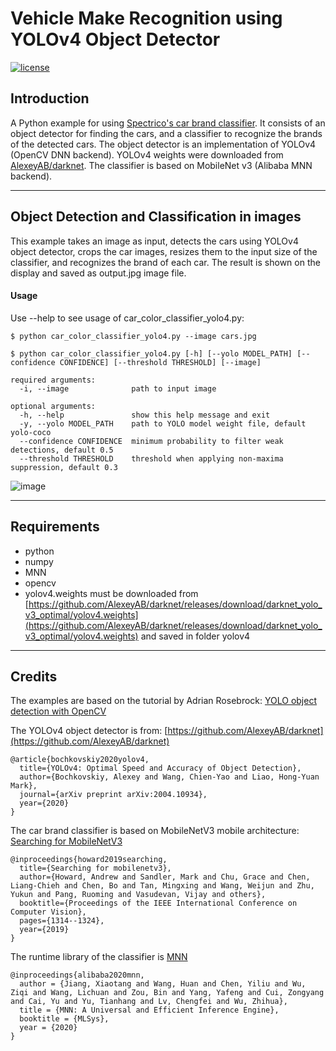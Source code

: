 # Vehicle Make Recognition using YOLOv4 Object Detector

[![license](https://img.shields.io/github/license/mashape/apistatus.svg)](LICENSE)

## Introduction

A Python example for using [Spectrico's car brand classifier](http://spectrico.com/car-make-model-recognition.html). It consists of an object detector for finding the cars, and a classifier to recognize the brands of the detected cars. The object detector is an implementation of YOLOv4 (OpenCV DNN backend). YOLOv4 weights were downloaded from [AlexeyAB/darknet](https://github.com/AlexeyAB/darknet/releases/download/darknet_yolo_v3_optimal/yolov4.weights). The classifier is based on MobileNet v3 (Alibaba MNN backend).

---
## Object Detection and Classification in images
This example takes an image as input, detects the cars using YOLOv4 object detector, crops the car images, resizes them to the input size of the classifier, and recognizes the brand of each car. The result is shown on the display and saved as output.jpg image file.


#### Usage
Use --help to see usage of car_color_classifier_yolo4.py:
```
$ python car_color_classifier_yolo4.py --image cars.jpg
```
```
$ python car_color_classifier_yolo4.py [-h] [--yolo MODEL_PATH] [--confidence CONFIDENCE] [--threshold THRESHOLD] [--image]

required arguments:
  -i, --image              path to input image

optional arguments:
  -h, --help               show this help message and exit
  -y, --yolo MODEL_PATH    path to YOLO model weight file, default yolo-coco
  --confidence CONFIDENCE  minimum probability to filter weak detections, default 0.5
  --threshold THRESHOLD    threshold when applying non-maxima suppression, default 0.3
```
![image](https://github.com/spectrico/vehicle-brand-recognition-yolov4-python/blob/master/output.jpg?raw=true)

---
## Requirements
  - python
  - numpy
  - MNN
  - opencv
  - yolov4.weights must be downloaded from [https://github.com/AlexeyAB/darknet/releases/download/darknet_yolo_v3_optimal/yolov4.weights](https://github.com/AlexeyAB/darknet/releases/download/darknet_yolo_v3_optimal/yolov4.weights) and saved in folder yolov4

---
## Credits
The examples are based on the tutorial by Adrian Rosebrock: [YOLO object detection with OpenCV](https://www.pyimagesearch.com/2018/11/12/yolo-object-detection-with-opencv/)

The YOLOv4 object detector is from: [https://github.com/AlexeyAB/darknet](https://github.com/AlexeyAB/darknet)
```
@article{bochkovskiy2020yolov4,
  title={YOLOv4: Optimal Speed and Accuracy of Object Detection},
  author={Bochkovskiy, Alexey and Wang, Chien-Yao and Liao, Hong-Yuan Mark},
  journal={arXiv preprint arXiv:2004.10934},
  year={2020}
}
```
The car brand classifier is based on MobileNetV3 mobile architecture: [Searching for MobileNetV3](https://arxiv.org/abs/1905.02244)
```
@inproceedings{howard2019searching,
  title={Searching for mobilenetv3},
  author={Howard, Andrew and Sandler, Mark and Chu, Grace and Chen, Liang-Chieh and Chen, Bo and Tan, Mingxing and Wang, Weijun and Zhu, Yukun and Pang, Ruoming and Vasudevan, Vijay and others},
  booktitle={Proceedings of the IEEE International Conference on Computer Vision},
  pages={1314--1324},
  year={2019}
}
```

The runtime library of the classifier is [MNN](https://github.com/alibaba/MNN)
```
@inproceedings{alibaba2020mnn,
  author = {Jiang, Xiaotang and Wang, Huan and Chen, Yiliu and Wu, Ziqi and Wang, Lichuan and Zou, Bin and Yang, Yafeng and Cui, Zongyang and Cai, Yu and Yu, Tianhang and Lv, Chengfei and Wu, Zhihua},
  title = {MNN: A Universal and Efficient Inference Engine},
  booktitle = {MLSys},
  year = {2020}
}
```
